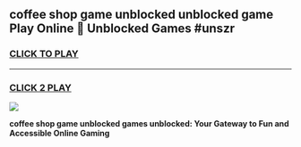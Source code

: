 
## coffee shop game unblocked unblocked game Play Online 👋 Unblocked Games #unszr
<h3>
<a href="https://premium.freeplayer.one?title=coffee_shop_game_unblocked&ref=21F">CLICK TO PLAY</a></h3>
<hr>

<h3>
<a href="https://premium.freeplayer.one?title=coffee_shop_game_unblocked&ref=21F">CLICK 2 PLAY</a>
  
</h3>

<a href="https://premium.freeplayer.one?title=coffee_shop_game_unblocked&ref=21F/"><img src="https://clearcache.store/games.png"></a>


**coffee shop game unblocked games unblocked: Your Gateway to Fun and Accessible Online Gaming**
